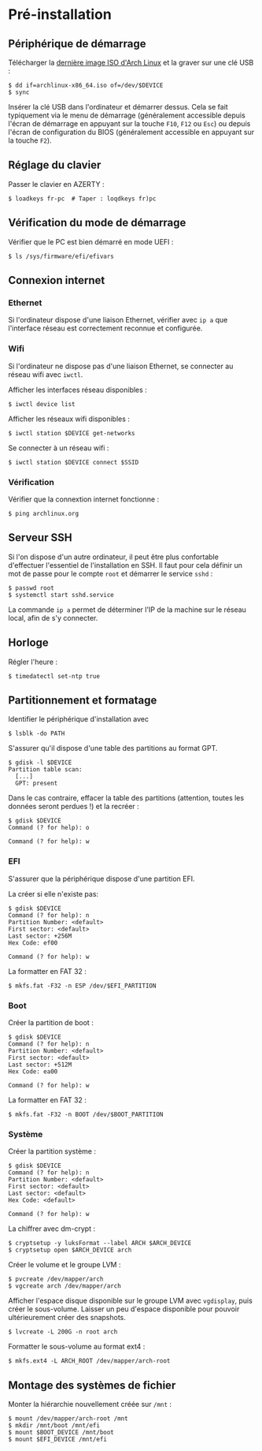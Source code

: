 # Pré-installation

## Périphérique de démarrage

Télécharger la [dernière image ISO d'Arch Linux](https://archlinux.org/download/) et la graver sur une clé USB :

```console
$ dd if=archlinux-x86_64.iso of=/dev/$DEVICE
$ sync
```

Insérer la clé USB dans l'ordinateur et démarrer dessus.
Cela se fait typiquement via le menu de démarrage (généralement accessible depuis l'écran de démarrage en appuyant sur la touche `F10`, `F12` ou `Esc`) ou depuis l'écran de configuration du BIOS (généralement accessible en appuyant sur la touche `F2`).

## Réglage du clavier

Passer le clavier en AZERTY :

```console
$ loadkeys fr-pc  # Taper : loqdkeys fr)pc
```

## Vérification du mode de démarrage

Vérifier que le PC est bien démarré en mode UEFI :

```console
$ ls /sys/firmware/efi/efivars
```

## Connexion internet

### Ethernet

Si l'ordinateur dispose d'une liaison Ethernet, vérifier avec `ip a` que l'interface réseau est correctement reconnue et configurée.

### Wifi

Si l'ordinateur ne dispose pas d'une liaison Ethernet, se connecter au réseau wifi avec `iwctl`.

Afficher les interfaces réseau disponibles :

```console
$ iwctl device list
```

Afficher les réseaux wifi disponibles :

```console
$ iwctl station $DEVICE get-networks
```

Se connecter à un réseau wifi :

```console
$ iwctl station $DEVICE connect $SSID
```

### Vérification

Vérifier que la connextion internet fonctionne :

```console
$ ping archlinux.org
```

## Serveur SSH

Si l'on dispose d'un autre ordinateur, il peut être plus confortable d'effectuer l'essentiel de l'installation en SSH.
Il faut pour cela définir un mot de passe pour le compte `root` et démarrer le service `sshd` :

```console
$ passwd root
$ systemctl start sshd.service
```

La commande `ip a` permet de déterminer l'IP de la machine sur le réseau local, afin de s'y connecter.

## Horloge

Régler l'heure :

```console
$ timedatectl set-ntp true
```

## Partitionnement et formatage

Identifier le périphérique d'installation avec

```console
$ lsblk -do PATH
```

S'assurer qu'il dispose d'une table des partitions au format GPT.

```console
$ gdisk -l $DEVICE
Partition table scan:
  [...]
  GPT: present
```

Dans le cas contraire, effacer la table des partitions (attention, toutes les données seront perdues !) et la recréer :

```console
$ gdisk $DEVICE
Command (? for help): o

Command (? for help): w
```

### EFI

S'assurer que la périphérique dispose d'une partition EFI.

La créer si elle n'existe pas:

```console
$ gdisk $DEVICE
Command (? for help): n
Partition Number: <default>
First sector: <default>
Last sector: +256M
Hex Code: ef00

Command (? for help): w
```

La formatter en FAT 32 :

```console
$ mkfs.fat -F32 -n ESP /dev/$EFI_PARTITION
```

### Boot

Créer la partition de boot :

```console
$ gdisk $DEVICE
Command (? for help): n
Partition Number: <default>
First sector: <default>
Last sector: +512M
Hex Code: ea00

Command (? for help): w
```

La formatter en FAT 32 :

```console
$ mkfs.fat -F32 -n BOOT /dev/$BOOT_PARTITION
```

### Système

Créer la partition système :

```console
$ gdisk $DEVICE
Command (? for help): n
Partition Number: <default>
First sector: <default>
Last sector: <default>
Hex Code: <default>

Command (? for help): w
```

La chiffrer avec dm-crypt :

```console
$ cryptsetup -y luksFormat --label ARCH $ARCH_DEVICE
$ cryptsetup open $ARCH_DEVICE arch
```

Créer le volume et le groupe LVM :

```console
$ pvcreate /dev/mapper/arch
$ vgcreate arch /dev/mapper/arch
```

Afficher l'espace disque disponible sur le groupe LVM avec `vgdisplay`, puis créer le sous-volume.
Laisser un peu d'espace disponible pour pouvoir ultérieurement créer des snapshots.

```console
$ lvcreate -L 200G -n root arch
```

Formatter le sous-volume au format ext4 :

```console
$ mkfs.ext4 -L ARCH_ROOT /dev/mapper/arch-root
```

## Montage des systèmes de fichier

Monter la hiérarchie nouvellement créée sur `/mnt` :

```console
$ mount /dev/mapper/arch-root /mnt
$ mkdir /mnt/boot /mnt/efi
$ mount $BOOT_DEVICE /mnt/boot
$ mount $EFI_DEVICE /mnt/efi
```
